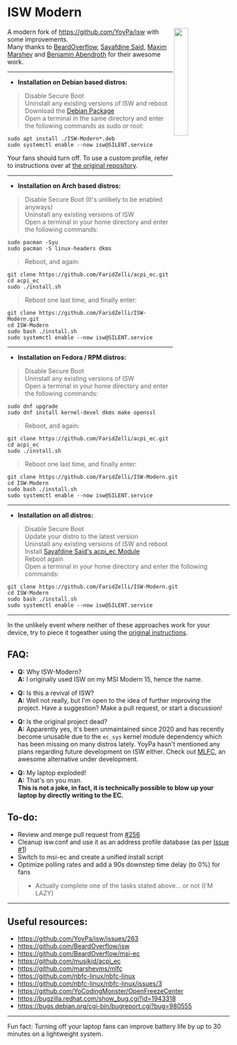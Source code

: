 # ISW Modern
<img src="https://github.com/FaridZelli/ISW-Modern/blob/master/image/isw.svg" alt="" width="25%" align="right">
   
A modern fork of https://github.com/YoyPa/isw with some improvements.   
Many thanks to [BeardOverflow](https://github.com/BeardOverflow), [Sayafdine Said](https://github.com/musikid), [Maxim Marshev](https://github.com/marshevms) and [Benjamin Abendroth](https://github.com/braph) for their awesome work.
   
---
   
- **Installation on Debian based distros:**   
> Disable Secure Boot   
> Uninstall any existing versions of ISW and reboot   
> Download the [Debian Package](https://github.com/FaridZelli/ISW-Modern/releases/download/M-1.0/ISW-Modern_M-1.0_amd64.deb)   
> Open a terminal in the same directory and enter the following commands as sudo or root:
```
sudo apt install ./ISW-Modern*.deb
sudo systemctl enable --now isw@SILENT.service
```

Your fans should turn off. To use a custom profile, refer to instructions over at [the original repository](https://github.com/YoyPa/isw).   
   
---
   
- **Installation on Arch based distros:**   
> Disable Secure Boot (It's unlikely to be enabled anyways)   
> Uninstall any existing versions of ISW   
> Open a terminal in your home directory and enter the following commands:   
```
sudo pacman -Syu
sudo pacman -S linux-headers dkms
```
> Reboot, and again:   
```
git clone https://github.com/FaridZelli/acpi_ec.git
cd acpi_ec
sudo ./install.sh
```
> Reboot one last time, and finally enter:   
```
git clone https://github.com/FaridZelli/ISW-Modern.git
cd ISW-Modern
sudo bash ./install.sh
sudo systemctl enable --now isw@SILENT.service
```
   
---
   
- **Installation on Fedora / RPM distros:**   
> Disable Secure Boot   
> Uninstall any existing versions of ISW   
> Open a terminal in your home directory and enter the following commands:   
```
sudo dnf upgrade
sudo dnf install kernel-devel dkms make openssl
```
> Reboot, and again:   
```
git clone https://github.com/FaridZelli/acpi_ec.git
cd acpi_ec
sudo ./install.sh
```
> Reboot one last time, and finally enter:   
```
git clone https://github.com/FaridZelli/ISW-Modern.git
cd ISW-Modern
sudo bash ./install.sh
sudo systemctl enable --now isw@SILENT.service
```
   
---
   
- **Installation on all distros:**   
> Disable Secure Boot   
> Update your distro to the latest version   
> Uninstall any existing versions of ISW and reboot   
> Install [Sayafdine Said's acpi_ec Module](https://github.com/musikid/acpi_ec)   
> Reboot again   
> Open a terminal in your home directory and enter the following commands:   
```
git clone https://github.com/FaridZelli/ISW-Modern.git
cd ISW-Modern
sudo bash ./install.sh
sudo systemctl enable --now isw@SILENT.service
```
   
---
   
In the unlikely event where neither of these approaches work for your device, try to piece it togeather using the [original instructions](https://github.com/YoyPa/isw#how-to-install).
   
## FAQ:
- **Q:** Why ISW-Modern?   
**A:** I originally used ISW on my MSI Modern 15, hence the name.

- **Q:** Is this a revival of ISW?   
**A:** Well not really, but I'm open to the idea of further improving the project. Have a suggestion? Make a pull request, or start a discussion!

- **Q:** Is the original project dead?   
**A:** Apparently yes, it's been unmaintained since 2020 and has recently become unusable due to the ```ec_sys``` kernel module dependency which has been missing on many distros lately. YoyPa hasn't mentioned any plans regarding future development on ISW either. Check out [MLFC](https://github.com/marshevms/mlfc), an awesome alternative under development.

- **Q:** My laptop exploded!   
**A:** That's on you man.   
**This is not a joke, in fact, it is technically possible to blow up your laptop by directly writing to the EC.**   
   
## To-do:
- Review and merge pull request from [#256](https://github.com/YoyPa/isw/pull/256)
- Cleanup isw.conf and use it as an address profile database (as per [Issue #1](https://github.com/FaridZelli/ISW-Modern/issues/1))
- Switch to msi-ec and create a unified install script
- Optimize polling rates and add a 90s downstep time delay (to 0%) for fans
> - Actually complete one of the tasks stated above... or not (I'M LAZY)
   
---
   
## Useful resources:
- https://github.com/YoyPa/isw/issues/263
- https://github.com/BeardOverflow/isw
- https://github.com/BeardOverflow/msi-ec
- https://github.com/musikid/acpi_ec
- https://github.com/marshevms/mlfc
- https://github.com/nbfc-linux/nbfc-linux
- https://github.com/nbfc-linux/nbfc-linux/issues/3
- https://github.com/YoCodingMonster/OpenFreezeCenter
- https://bugzilla.redhat.com/show_bug.cgi?id=1943318
- https://bugs.debian.org/cgi-bin/bugreport.cgi?bug=980555
   
---
   
Fun fact: Turning off your laptop fans can improve battery life by up to 30 minutes on a lightweight system.
